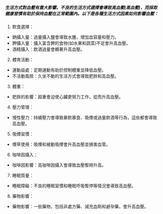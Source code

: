 ##### 生活方式對血壓有重大影響。不良的生活方式選擇會導致高血壓(高血壓)，而採取健康習慣有助於保持血壓在正常範圍內。以下是各種生活方式因素如何影響血壓：

1. 飲食選擇：
  - 鈉攝入量：過量攝入鹽會導致水腫，增加血容量和壓力。
  - 鉀攝入量：攝入富含鉀的食物(如水果和蔬菜)不足會升高血壓。
  - 酒精攝入：飲酒過量會顯著升高血壓。

2. 體育活動：
  - 運動益處：定期運動有助於控制體重並降低血壓。
  - 不活動風險：久坐不動的生活方式會導致肥胖和高血壓。

3. 體重：
  - 肥胖的影響：超重會迫使心臟更努力工作，從而升高血壓。

4. 壓力管理：
  - 慢性壓力：持續壓力會導致暴飲暴食、吸煙或過量飲酒等行為，這些都會導致高血壓。

5. 吸煙習慣：
  - 煙草使用：吸煙和被動吸煙會升高血壓並損害血管。

6. 咖啡因攝入：
  - 咖啡因影響：高咖啡因攝入會導致血壓暫時升高。

7. 睡眠質量：
  - 睡眠障礙：不良的睡眠習慣和睡眠呼吸暫停等情況會導致高血壓。

8. 藥物影響：
  - 藥物影響：一些藥物，包括非處方藥、減充血劑和避孕藥，會升高血壓。